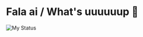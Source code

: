 # Fala ai / What's uuuuuup 👻

<img alt="My Status" src="(https://github-readme-stats.vercel.app/api?username=Marceggl&hide=prs&show_icons=true&theme=transparent"/>

